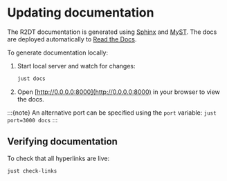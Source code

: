 # Updating documentation

The R2DT documentation is generated using [Sphinx](https://www.sphinx-doc.org/en/master/) and [MyST](https://myst-parser.readthedocs.io/en/latest/). The docs are deployed automatically to [Read the Docs](https://readthedocs.org/accounts/login/?next=/dashboard/).

To generate documentation locally:

1. Start local server and watch for changes:
    ```bash
    just docs
    ```

2. Open [http://0.0.0.0:8000](http://0.0.0.0:8000) in your browser to view the docs.

:::{note}
An alternative port can be specified using the `port` variable: `just port=3000 docs`
:::

## Verifying documentation

To check that all hyperlinks are live:

    just check-links
